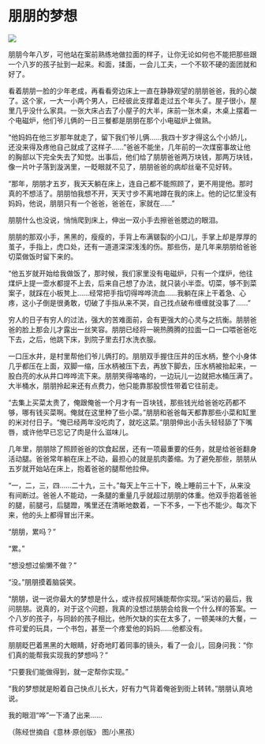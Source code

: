 # 朋朋的梦想

![](http://www.yilinzazhi.com/images/yili/yili201313/yili20131343-1-l.jpg)

朋朋今年八岁，可他站在案前熟练地做拉面的样子，让你无论如何也不能把那些跟一个八岁的孩子扯到一起来。和面，揉面，一会儿工夫，一个不软不硬的面团就和好了。 

看着朋朋一脸的少年老成，再看看旁边床上一直在静静观望的朋朋爸爸，我的心酸了。这个家，一大一小两个男人，已经彼此支撑着走过五个年头了。屋子很小，屋里几乎没什么家具。一张大床占去了小屋子的大半，床前一张木桌，木桌上摆着一个电磁炉，他们爷儿俩的一日三餐都是朋朋在那个小电磁炉上做熟。 

“他妈妈在他三岁那年就走了，留下我们爷儿俩……我四十岁才得这么个小娇儿，还没来得及疼他自己就成了这样子……”爸爸不能坐，几年前的一次煤窑事故让他的胸部以下完全失去了知觉。出事后，他们给了朋朋爸爸两万块钱，那两万块钱，像一片叶子落到漩涡里，一眨眼就不见了，朋朋爸爸的病却丝毫不见好转。 

“那年，朋朋才五岁，我天天躺在床上，连自己都不能照顾了，更不用提他。那时真的不想活了。朋朋怕我想不开，天天寸步不离地蹲在我的床上。他的记忆里没有妈妈，他说，朋朋只有一个爸爸，爸爸在，家就在……” 

朋朋什么也没说，悄悄爬到床上，伸出一双小手去擦爸爸腮边的眼泪。 

朋朋的那双小手，黑黑的，瘦瘦的，手背上布满皲裂的小口儿，手掌上却是厚厚的茧子，手指上，虎口处，还有一道道深深浅浅的伤。那些伤，是几年来朋朋给爸爸切菜做饭时留下来的。 

“他五岁就开始给我做饭了，那时候，我们家里没有电磁炉，只有一个煤炉，他往煤炉上提一壶水都提不上去，后来自己想了办法，就只装小半壶。切菜，够不到菜案子，就踩在小板凳上……经常把手指切得哗哗流血……我躺在床上干着急、心疼，这小子倒是很勇敢，切破了手指从来不哭，自己找点破布缠缠就没事了……” 

穷人的日子有穷人的过法，强大的苦难面前，会有更强大的心灵与之抗衡。朋朋爸爸的脸上那会儿才露出一丝笑容。朋朋已经将一碗热腾腾的拉面一口一口喂爸爸吃下去，之后，他跳下床，到院子里去打水洗衣服。 

一口压水井，是村里帮他们爷儿俩打的。朋朋双手握住压井的压水柄，整个小身体几乎都压在上面，双脚一缩，压水柄被压下去，再放下脚去，压水柄被抬起来，一股白亮的水从井口哗哗流下来。朋朋笑得咯咯的，一边玩儿一边就把水桶压满了。大半桶水，朋朋拎起来还有点费力，他只能靠那股惯性带着它往前走。 

“去集上买菜太贵了，俺跟俺爸一个月才有一百块钱，那些钱光给爸爸吃药都不够，哪有钱买菜啊。俺就在这里种了些小菜。”朋朋和爸爸每天都靠那些小菜和缸里的米对付日子。“俺已经两年没吃肉了，就吃这菜。”朋朋伸出小舌头轻轻舔了下嘴唇，或许他早已忘记了肉是什么滋味儿。 

几年里，朋朋除了照顾爸爸的饮食起居，还有一项最重要的任务，就是给爸爸翻身活动腿。爸爸常年躺在床上不动，最担心的就是肌肉萎缩。为了避免那些，朋朋从五岁就开始站在床上，抱着爸爸的腿帮他拉伸。 

“一，二，三，四……二十九，三十。”每天上午三十下，晚上睡前三十下，从来没有间断过。爸爸人不能动，一条腿的重量几乎就超过朋朋的体重。他双手抱着爸爸的腿，前腿弓，后腿蹬，嘴里还在清晰地数着，一下不多，一下也不能少。每次下来，他的头上都得冒出汗来。 

“朋朋，累吗？” 

“累。” 

“想没想过偷懒不做？” 

“没。”朋朋摸着脑袋笑。 

“朋朋，说一说你最大的梦想是什么，或许叔叔阿姨能帮你实现。”采访的最后，我问朋朋。说真的，对于这个问题，我真的没想过朋朋会给我一个什么样的答案。一个八岁的孩子，与同龄的孩子相比，他所欠缺的实在太多了，一顿美味的大餐，一件可爱的玩具，一个书包，甚至一个疼爱他的妈妈……他都没有。 

朋朋眨巴着黑黑的大眼睛，好奇地盯着同事的镜头，看了一会儿，回身问我：“你们真的能帮我实现我的梦想吗？” 

“只要我们能做得到，就一定帮你实现。” 

“我的梦想就是盼着自己快点儿长大，好有力气背着俺爸到街上转转。”朋朋认真地说。 

我的眼泪“哗”一下涌了出来…… 

（陈经世摘自《意林·原创版》 图/小黑孩）